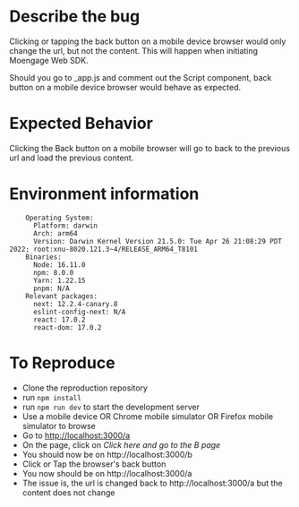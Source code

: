 # Describe the bug

Clicking or tapping the back button on a mobile device browser would only change the url, but not the content.
This will happen when initiating Moengage Web SDK.

Should you go to \_app.js and comment out the Script component, back button on a mobile device browser would behave as expected.

# Expected Behavior

Clicking the Back button on a mobile browser will go to back to the previous url and load the previous content.

# Environment information

```
    Operating System:
      Platform: darwin
      Arch: arm64
      Version: Darwin Kernel Version 21.5.0: Tue Apr 26 21:08:29 PDT 2022; root:xnu-8020.121.3~4/RELEASE_ARM64_T8101
    Binaries:
      Node: 16.11.0
      npm: 8.0.0
      Yarn: 1.22.15
      pnpm: N/A
    Relevant packages:
      next: 12.2.4-canary.8
      eslint-config-next: N/A
      react: 17.0.2
      react-dom: 17.0.2
```

# To Reproduce

- Clone the reproduction repository
- run `npm install`
- run `npm run dev` to start the development server
- Use a mobile device OR Chrome mobile simulator OR Firefox mobile simulator to browse
- Go to [http://localhost:3000/a](http://localhost:3000/a)
- On the page, click on _Click here and go to the B page_
- You should now be on http://localhost:3000/b
- Click or Tap the browser's back button
- You now should be on http://localhost:3000/a
- The issue is, the url is changed back to http://localhost:3000/a but the content does not change
